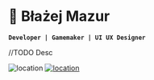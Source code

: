 # 🦆 Błażej Mazur

**`Developer | Gamemaker | UI UX Designer`**

//TODO Desc

   <p align="left">
     <a>
         <img alt="location" title="Based in" src="https://custom-icon-badges.demolab.com/badge/Katowice-PL-red?style=for-the-badge&logo=location&logoColor=white"/></a>
      <a href="https://www.linkedin.com/in/blazej-mazur/">
         <img alt="location" title="Based in" src="https://custom-icon-badges.demolab.com/badge/LinkedIn-236ad3?style=for-the-badge&logo=linkedin-brands-solid&logoColor=white"></a>
     <!---
      <a href="https://github.com/bgmazur?tab=followers">
         <img alt="followers" title="Follow me on Github" src="https://custom-icon-badges.demolab.com/github/followers/bgmazur?color=55960c&style=for-the-badge&labelColor=488207&label=Follow&logoColor=white"/></a>
       --->
   </p>

